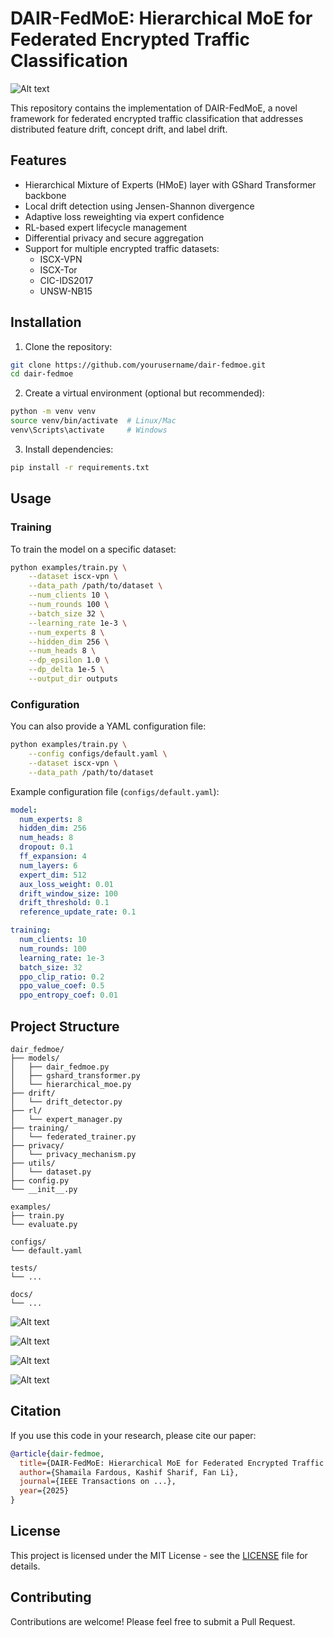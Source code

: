 # DAIR-FedMoE: Hierarchical MoE for Federated Encrypted Traffic Classification

![Alt text](assets/model.png?raw=true "Model")

This repository contains the implementation of DAIR-FedMoE, a novel framework for federated encrypted traffic classification that addresses distributed feature drift, concept drift, and label drift.

## Features

- Hierarchical Mixture of Experts (HMoE) layer with GShard Transformer backbone
- Local drift detection using Jensen-Shannon divergence
- Adaptive loss reweighting via expert confidence
- RL-based expert lifecycle management
- Differential privacy and secure aggregation
- Support for multiple encrypted traffic datasets:
  - ISCX-VPN
  - ISCX-Tor
  - CIC-IDS2017
  - UNSW-NB15

## Installation

1. Clone the repository:
```bash
git clone https://github.com/yourusername/dair-fedmoe.git
cd dair-fedmoe
```

2. Create a virtual environment (optional but recommended):
```bash
python -m venv venv
source venv/bin/activate  # Linux/Mac
venv\Scripts\activate     # Windows
```

3. Install dependencies:
```bash
pip install -r requirements.txt
```

## Usage

### Training

To train the model on a specific dataset:

```bash
python examples/train.py \
    --dataset iscx-vpn \
    --data_path /path/to/dataset \
    --num_clients 10 \
    --num_rounds 100 \
    --batch_size 32 \
    --learning_rate 1e-3 \
    --num_experts 8 \
    --hidden_dim 256 \
    --num_heads 8 \
    --dp_epsilon 1.0 \
    --dp_delta 1e-5 \
    --output_dir outputs
```

### Configuration

You can also provide a YAML configuration file:

```bash
python examples/train.py \
    --config configs/default.yaml \
    --dataset iscx-vpn \
    --data_path /path/to/dataset
```

Example configuration file (`configs/default.yaml`):
```yaml
model:
  num_experts: 8
  hidden_dim: 256
  num_heads: 8
  dropout: 0.1
  ff_expansion: 4
  num_layers: 6
  expert_dim: 512
  aux_loss_weight: 0.01
  drift_window_size: 100
  drift_threshold: 0.1
  reference_update_rate: 0.1

training:
  num_clients: 10
  num_rounds: 100
  learning_rate: 1e-3
  batch_size: 32
  ppo_clip_ratio: 0.2
  ppo_value_coef: 0.5
  ppo_entropy_coef: 0.01
```

## Project Structure

```
dair_fedmoe/
├── models/
│   ├── dair_fedmoe.py
│   ├── gshard_transformer.py
│   └── hierarchical_moe.py
├── drift/
│   └── drift_detector.py
├── rl/
│   └── expert_manager.py
├── training/
│   └── federated_trainer.py
├── privacy/
│   └── privacy_mechanism.py
├── utils/
│   └── dataset.py
├── config.py
└── __init__.py

examples/
├── train.py
└── evaluate.py

configs/
└── default.yaml

tests/
└── ...

docs/
└── ...
```

![Alt text](assets/policy.png?raw=true "Policy Network")

![Alt text](assets/performance-1.png?raw=true "Results 1")

![Alt text](assets/performance-2.png?raw=true "Results 2")

![Alt text](assets/drift-sota.png?raw=true "Drift Recovery")


## Citation

If you use this code in your research, please cite our paper:

```bibtex
@article{dair-fedmoe,
  title={DAIR-FedMoE: Hierarchical MoE for Federated Encrypted Traffic Classification under Distributed Feature, Concept, and Label Drift},
  author={Shamaila Fardous, Kashif Sharif, Fan Li},
  journal={IEEE Transactions on ...},
  year={2025}
}
```

## License

This project is licensed under the MIT License - see the [LICENSE](LICENSE) file for details.

## Contributing

Contributions are welcome! Please feel free to submit a Pull Request. 